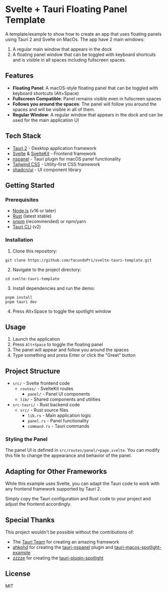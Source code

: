 # Svelte + Tauri Floating Panel Template

A template/example to show how to create an app that uses floating panels using Tauri 2 and Svelte on MacOs.
The app have 2 main windows:
1. A regular main window that appears in the dock
2. A floating panel window that can be toggled with keyboard shortcuts and is visible in all spaces including fullscreen spaces.

## Features

- **Floating Panel**: A macOS-style floating panel that can be toggled with keyboard shortcuts (Alt+Space)
- **Fullscreen Compatible**: Panel remains visible even in fullscreen spaces
- **Follows you around the spaces**: The panel will follow you around the spaces and will be visible in all of them.
- **Regular Window**: A regular window that appears in the dock and can be used for the main application UI

## Tech Stack

- [Tauri 2](https://tauri.app/) - Desktop application framework
- [Svelte](https://svelte.dev/) & [SvelteKit](https://kit.svelte.dev/) - Frontend framework
- [nspanel](https://github.com/ahkohd/tauri-nspanel) - Tauri plugin for macOS panel functionality
- [Tailwind CSS](https://tailwindcss.com/) - Utility-first CSS framework
- [shadcn/ui](https://ui.shadcn.com/) - UI component library

## Getting Started

### Prerequisites

- [Node.js](https://nodejs.org/) (v16 or later)
- [Rust](https://www.rust-lang.org/) (latest stable)
- [pnpm](https://pnpm.io/) (recommended) or npm/yarn
- [Tauri CLI](https://tauri.app/) (v2)

### Installation

1. Clone this repository:

```
git clone https://github.com/facundoPri/svelte-tauri-template.git
```

2. Navigate to the project directory:

```
cd svelte-tauri-template
```

3. Install dependencies and run the demo:

```
pnpm install
pnpm tauri dev
```

4. Press Alt+Space to toggle the spotlight window

## Usage

1. Launch the application
2. Press `Alt+Space` to toggle the floating panel
3. The panel will appear and follow you around the spaces
4. Type something and press Enter or click the "Greet" button

## Project Structure

- `src/` - Svelte frontend code
  - `routes/` - SvelteKit routes
    - `panel/` - Panel UI components
  - `lib/` - Shared components and utilities
- `src-tauri/` - Rust backend code
  - `src/` - Rust source files
    - `lib.rs` - Main application logic
    - `panel.rs` - Panel functionality
    - `command.rs` - Tauri commands


### Styling the Panel

The panel UI is defined in `src/routes/panel/+page.svelte`. You can modify this file to change the appearance and behavior of the panel.

## Adapting for Other Frameworks

While this example uses Svelte, you can adapt the Tauri code to work with any frontend framework supported by Tauri 2.

Simply copy the Tauri configuration and Rust code to your project and adjust the frontend accordingly.

## Special Thanks

This project wouldn't be possible without the contributions of:

- The [Tauri Team](https://github.com/tauri-apps) for creating an amazing framework
- [ahkohd](https://github.com/ahkohd) for creating the [tauri-nspanel](tauri-nspanel) plugin and [tauri-macos-spotlight-example](tauri-macos-spotlight-example)
- [zzzze](https://github.com/zzzze) for creating the [tauri-plugin-spotlight](https://github.com/zzzze/tauri-plugin-spotlight)

## License

MIT
